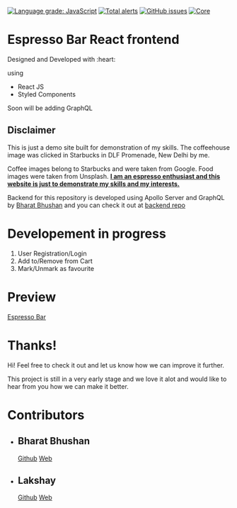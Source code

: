 [![Language grade: JavaScript](https://img.shields.io/lgtm/grade/javascript/g/ilakshay14/espressobar.svg?logo=lgtm&logoWidth=18)](https://lgtm.com/projects/g/ilakshay14/espressobar/context:javascript) [![Total alerts](https://img.shields.io/lgtm/alerts/g/ilakshay14/espressobar.svg?logo=lgtm&logoWidth=18)](https://lgtm.com/projects/g/ilakshay14/espressobar/alerts/) [![GitHub issues](https://img.shields.io/github/issues/ilakshay14/espressobar)](https://github.com/ilakshay14/espressobar/issues) [![Core](https://img.shields.io/badge/core-ReactJS-blue)](https://github.com/ilakshay14/espressobar)


# Espresso Bar React frontend

<p>Designed and Developed with :heart: </p> using
<ul>
    <li>React JS</li>
    <li>Styled Components</li>
</ul>

<p>Soon will be adding GraphQL</p>

<h2>Disclaimer</h2>
<p>This is just a demo site built for demonstration of my skills. The coffeehouse image was clicked in Starbucks in DLF Promenade, New Delhi by me.</p>
<p>Coffee images belong to Starbucks and were taken from Google. Food images were taken from Unsplash.

<strong>
    <u>I am an espresso enthusiast and this website is just to demonstrate my skills and my interests.</u>
</strong>
</p>

<p>
    Backend for this repository is developed using Apollo Server and GraphQL by <a href="https://github.com/nalayakengineer">Bharat Bhushan<a/> and you can check it out at
    <a href="https://github.com/nalayakengineer/espressobar-backend"><u>backend repo</u><a/>
</p>


# Developement in progress
<ol>
    <li>User Registration/Login</li>
    <li>Add to/Remove from Cart</li>
    <li>Mark/Unmark as favourite</li>
</ol>

# Preview
<a href="http://espressobar.lakshay.xyz/">Espresso Bar<a/>

# Thanks!
<p>Hi! Feel free to check it out and let us know how we can improve it further.</p>
<p>This project is still in a very early stage and we love it alot and would like to hear from you how we can make it better.</p>

# Contributors

<ul>
    <li>
        <h2>Bharat Bhushan</h2>
        <a href="https://github.com/nalayakengineer">Github</a>
        <a href="http://bharatbhushan.me/">Web</a>
    </li>
    <li>
        <h2>Lakshay</h2>
        <a href="https://github.com/ilakshay14">Github</a>
        <a href="https://lakshay.xyz/">Web</a>
    </li>
</ul>

